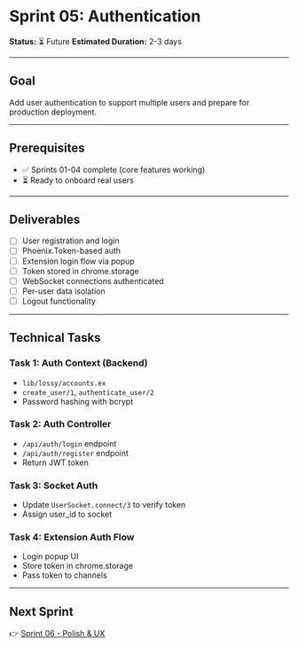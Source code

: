 # Sprint 05: Authentication

**Status:** ⏳ Future
**Estimated Duration:** 2-3 days

---

## Goal

Add user authentication to support multiple users and prepare for production deployment.

---

## Prerequisites

- ✅ Sprints 01-04 complete (core features working)
- ⏳ Ready to onboard real users

---

## Deliverables

- [ ] User registration and login
- [ ] Phoenix.Token-based auth
- [ ] Extension login flow via popup
- [ ] Token stored in chrome.storage
- [ ] WebSocket connections authenticated
- [ ] Per-user data isolation
- [ ] Logout functionality

---

## Technical Tasks

### Task 1: Auth Context (Backend)

- `lib/lossy/accounts.ex`
- `create_user/1`, `authenticate_user/2`
- Password hashing with bcrypt

### Task 2: Auth Controller

- `/api/auth/login` endpoint
- `/api/auth/register` endpoint
- Return JWT token

### Task 3: Socket Auth

- Update `UserSocket.connect/3` to verify token
- Assign user_id to socket

### Task 4: Extension Auth Flow

- Login popup UI
- Store token in chrome.storage
- Pass token to channels

---

## Next Sprint

👉 [Sprint 06 - Polish & UX](./SPRINT_06_polish.md)
